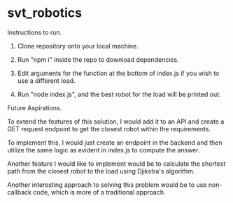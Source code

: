 # svt_robotics

Instructions to run.

1. Clone repository onto your local machine.

2. Run "npm i" inside the repo to download dependencies.

3. Edit arguments for the function at the bottom of index.js if you wish
   to use a different load.

4. Run "node index.js", and the best robot for the load will be printed out.

Future Aspirations.

To extend the features of this solution, I would add it to an API and create
a GET request endpoint to get the closest robot within the requirements.

To implement this, I would just create an endpoint in the backend and then
utilize the same logic as evident in index.js to compute the answer.

Another feature I would like to implement would be to calculate the shortest path
from the closest robot to the load using Djikstra's algorithm.

Another interesting approach to solving this problem would be to use non-callback
code, which is more of a traditional approach.